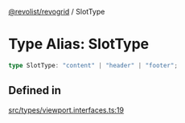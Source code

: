 [@revolist/revogrid](README.md) / SlotType

# Type Alias: SlotType

```ts
type SlotType: "content" | "header" | "footer";
```

## Defined in

[src/types/viewport.interfaces.ts:19](https://github.com/revolist/revogrid/blob/39cfd614966a26ee6ce63b18984e6b24b2874cc5/src/types/viewport.interfaces.ts#L19)
